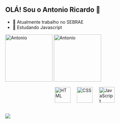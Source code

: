 ## OLÁ! Sou o Antonio Ricardo 👋


- 🔭 Atualmente trabalho no SEBRAE
- 🌱 Estudando Javascript

<div style="display: inline-block; margin-right: 20px;><br>
  <a href="https://github.com/AntonioDev23" target="_blank">
    <img align="center" alt="Antonio" height="150" src="https://github-readme-stats.vercel.app/api?username=AntonioDev23&show_icons=true&theme=tokyonight" />
    <img align="center" alt="Antonio" height="150" src="https://github-readme-stats.vercel.app/api/top-langs/?username=AntonioDev23&layout=compact&theme=tokyonight" />
  </a>
</div>
 <br><br>
  <div style="display: flex; justify-content: center; gap: 20px; flex-wrap: wrap;">
    <img src="https://cdn.jsdelivr.net/gh/devicons/devicon/icons/html5/html5-original.svg" alt="HTML" width="50" height="50"/>
    <img src="https://cdn.jsdelivr.net/gh/devicons/devicon/icons/css3/css3-original.svg" alt="CSS" width="50" height="50"/>
    <img src="https://cdn.jsdelivr.net/gh/devicons/devicon/icons/javascript/javascript-original.svg" alt="JavaScript" width="50" height="50"/>
  </div>
  <br><br>
   <div style="display: inline-block; margin-right: 20px;">
  <a href="https://www.linkedin.com/in/antonio-ricardo-7628b52a6">
    <img src="https://img.shields.io/badge/LinkedIn-0077B5?style=for-the-badge&logo=linkedin&logoColor=white" />
  </a>
  <a href="https://www.instagram.com/antonio_neto.9696/>
    <img src="https://img.shields.io/badge/Instagram-E4405F?style=for-the-badge&logo=instagram&logoColor=white" />
  </a>
</div>


